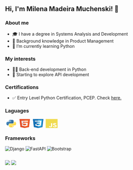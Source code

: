 ## Hi, I'm Milena Madeira Muchenski! 👋

### About me
- 🎓 I have a degree in Systems Analysis and Development
- 📌 Background knowledge in Product Management
- 🐍 I’m currently learning Python

### My interests
- 👩‍💻 Back-end development in Python
- 🔎 Starting to explore API development

### Certifications
- ✅ Entry Level Python Certification, PCEP. Check <a href="https://www.credly.com/badges/958512d0-94ab-474a-a6c9-b62f6b93de31/linked_in_profile" target="_blank">here.</a>

### Laguages

<div style="display: inline_block">
  <img align="center" alt="Rafa-Python" height="30" width="40" src="https://raw.githubusercontent.com/devicons/devicon/master/icons/python/python-original.svg">
  <img align="center" alt="Rafa-HTML" height="30" width="40" src="https://raw.githubusercontent.com/devicons/devicon/master/icons/html5/html5-original.svg">
  <img align="center" alt="Rafa-CSS" height="30" width="40" src="https://raw.githubusercontent.com/devicons/devicon/master/icons/css3/css3-original.svg">
  <img align="center" alt="Js" height="30" width="40" src="https://raw.githubusercontent.com/devicons/devicon/master/icons/javascript/javascript-plain.svg">

</div>

### Frameworks
          
<div style="display: inline_block">
  <link rel="stylesheet" type='text/css' href="https://cdn.jsdelivr.net/gh/devicons/devicon@latest/devicon.min.css" />
  <img alt="Django" height="30" width="40" src="https://cdn.jsdelivr.net/gh/devicons/devicon@latest/icons/django/django-plain.svg"/>
  <img  alt="FastAPI" height="30" width="40" src="https://cdn.jsdelivr.net/gh/devicons/devicon@latest/icons/fastapi/fastapi-plain.svg" />
  <img  alt="Bootstrap" height="30" width="40"src="https://cdn.jsdelivr.net/gh/devicons/devicon@latest/icons/bootstrap/bootstrap-original.svg" />

</div>

  
  ##
 
<div> 
  <a href = "mailto:milenamuchenski@gmail.com"><img src="https://img.shields.io/badge/Gmail-D14836?style=for-the-badge&logo=gmail&logoColor=white" target="_blank"></a>
  <a href="https://www.linkedin.com/in/milena-muchenski/" target="_blank"><img src="https://img.shields.io/badge/-LinkedIn-%230077B5?style=for-the-badge&logo=linkedin&logoColor=white" target="_blank"></a>
  

        
</div>
<!--
**milenamuch/milenamuch** is a ✨ _special_ ✨ repository because its `README.md` (this file) appears on your GitHub profile.

Here are some ideas to get you started:
- 👯 I’m looking to collaborate on [Open Source Projects/Areas of Interest]
- 🤔 I’m looking for help with [Specific Issue or Technology]
🎯
🧭
- 🔭 I’m currently working on ...
- 🌱 I’m currently learning ...
- 👯 I’m looking to collaborate on ...
- 🤔 I’m looking for help with ...
- 💬 Ask me about ...
- 📫 How to reach me: ...
- 😄 Pronouns: ...
- ⚡ Fun fact: ...





-->

